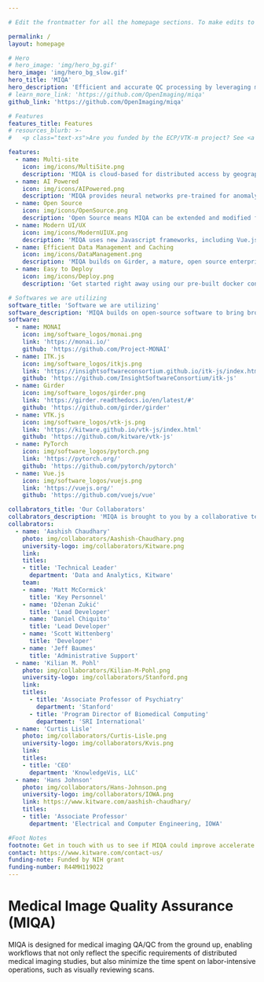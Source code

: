 ```yaml
---

# Edit the frontmatter for all the homepage sections. To make edits to the about content, scroll down past the frontmatter and edit the markdown.

permalink: /
layout: homepage

# Hero
# hero_image: 'img/hero_bg.gif'
hero_image: 'img/hero_bg_slow.gif'
hero_title: 'MIQA'
hero_description: 'Efficient and accurate QC processing by leveraging modern UI/UX and deep learning techniques'
# learn_more_link: 'https://github.com/OpenImaging/miqa'
github_link: 'https://github.com/OpenImaging/miqa'

# Features
features_title: Features
# resources_blurb: >-
#   <p class="text-xs">Are you funded by the ECP/VTK-m project? See <a href="https://m.vtk.org/index.php/ECP/VTK-m_project_management" target="_blank">ECP/VTK-m project management</a>.</p>

features:
  - name: Multi-site
    icon: img/icons/MultiSite.png
    description: 'MIQA is cloud-based for distributed access by geographically distributed teams. All participants can securely view and annotate imagery from multiple sites.'
  - name: AI Powered
    icon: img/icons/AIPowered.png
    description: 'MIQA provides neural networks pre-trained for anomaly detection to ease the burden of distributed quality assurance testing. MIQA will learn from annotations entered by experts to further improve its AI predictions.'
  - name: Open Source
    icon: img/icons/OpenSource.png
    description: 'Open Source means MIQA can be extended and modified for new applications. Join our growing team of developers and develop only the extra features you need.'
  - name: Modern UI/UX
    icon: img/icons/ModernUIUX.png
    description: 'MIQA uses new Javascript frameworks, including Vue.js, Vuetify, and Vuex to speed development and improve UI performance.'
  - name: Efficient Data Management and Caching
    icon: img/icons/DataManagement.png
    description: 'MIQA builds on Girder, a mature, open source enterprise data hosting platform with multi-threading and scaleable storage and caching options.'
  - name: Easy to Deploy
    icon: img/icons/Deploy.png
    description: 'Get started right away using our pre-built docker containers.'

# Softwares we are utilizing
software_title: 'Software we are utilizing'
software_description: 'MIQA builds on open-source software to bring broad capabilities into our QA/QC platform'
software:
  - name: MONAI
    icon: img/software_logos/monai.png
    link: 'https://monai.io/'
    github: 'https://github.com/Project-MONAI'
  - name: ITK.js
    icon: img/software_logos/itkjs.png
    link: 'https://insightsoftwareconsortium.github.io/itk-js/index.html'
    github: 'https://github.com/InsightSoftwareConsortium/itk-js'
  - name: Girder
    icon: img/software_logos/girder.png
    link: 'https://girder.readthedocs.io/en/latest/#'
    github: 'https://github.com/girder/girder'
  - name: VTK.js
    icon: img/software_logos/vtk-js.png
    link: 'https://kitware.github.io/vtk-js/index.html'
    github: 'https://github.com/kitware/vtk-js'
  - name: PyTorch
    icon: img/software_logos/pytorch.png
    link: 'https://pytorch.org/'
    github: 'https://github.com/pytorch/pytorch'
  - name: Vue.js
    icon: img/software_logos/vuejs.png
    link: 'https://vuejs.org/'
    github: 'https://github.com/vuejs/vue'

collabrators_title: 'Our Collaborators'
collabrators_description: 'MIQA is brought to you by a collaborative team of medical imaging and software development experts, including'
collabrators:
  - name: 'Aashish Chaudhary'
    photo: img/collaborators/Aashish-Chaudhary.png
    university-logo: img/collaborators/Kitware.png
    link:
    titles:
    - title: 'Technical Leader'
      department: 'Data and Analytics, Kitware'
    team:
    - name: 'Matt McCormick'
      title: 'Key Personnel'
    - name: 'Dženan Zukić'
      title: 'Lead Developer'
    - name: 'Daniel Chiquito'
      title: 'Lead Developer'
    - name: 'Scott Wittenberg'
      title: 'Developer'
    - name: 'Jeff Baumes'
      title: 'Administrative Support'
  - name: 'Kilian M. Pohl'
    photo: img/collaborators/Kilian-M-Pohl.png
    university-logo: img/collaborators/Stanford.png
    link:
    titles:
      - title: 'Associate Professor of Psychiatry'
        department: 'Stanford'
      - title: 'Program Director of Biomedical Computing'
        department: 'SRI International'
  - name: 'Curtis Lisle'
    photo: img/collaborators/Curtis-Lisle.png
    university-logo: img/collaborators/Kvis.png
    link:
    titles:
    - title: 'CEO'
      department: 'KnowledgeVis, LLC'
  - name: 'Hans Johnson'
    photo: img/collaborators/Hans-Johnson.png
    university-logo: img/collaborators/IOWA.png
    link: https://www.kitware.com/aashish-chaudhary/
    titles:
    - title: 'Associate Professor'
      department: 'Electrical and Computer Engineering, IOWA'

#Foot Notes
footnote: Get in touch with us to see if MIQA could improve accelerate your next imaging study.
contact: https://www.kitware.com/contact-us/
funding-note: Funded by NIH grant
funding-number: R44MH119022
---
```


# **M**edical **I**mage **Q**uality **A**ssurance **(MIQA)**

MIQA is designed for medical imaging QA/QC from the ground up, enabling workflows that not only reflect the specific requirements of distributed medical imaging studies, but also minimize the time spent on labor-intensive operations, such as visually reviewing scans.
